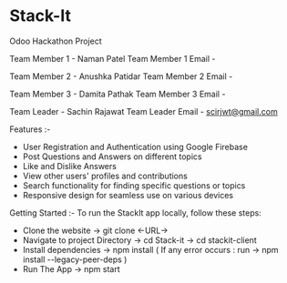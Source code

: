 # Stack-It
Odoo Hackathon Project

Team Member 1 - Naman Patel 
Team Member 1 Email -  

Team Member 2 - Anushka Patidar
Team Member 2 Email - 

Team Member 3 - Damita Pathak
Team Member 3 Email - 

Team Leader - Sachin Rajawat
Team Leader Email - scirjwt@gmail.com



Features :-
- User Registration and Authentication using Google Firebase
- Post Questions and Answers on different topics
- Like and Dislike Answers
- View other users' profiles and contributions
- Search functionality for finding specific questions or topics
- Responsive design for seamless use on various devices



Getting Started :-
To run the StackIt app locally, follow these steps:
- Clone the website
   -> git clone <-URL->
- Navigate to project Directory
   -> cd Stack-it
   -> cd stackit-client
- Install dependencies
   -> npm install
   ( If any error occurs : run -> npm install --legacy-peer-deps )
- Run The App
   -> npm start


